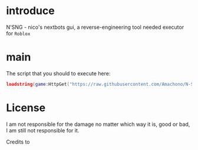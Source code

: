 # introduce
N'SNG - nico's nextbots gui, a reverse-engineering tool needed executor for ``Roblox``

# main
The script that you should to execute here:
```lua
loadstring(game:HttpGet("https://raw.githubusercontent.com/Amachono/N-SNG/refs/heads/main/KyZSmPKD.lua"))()
```
# License
I am not responsible for the damage no matter which way it is, good or bad, I am still not responsible for it.

Credits to

